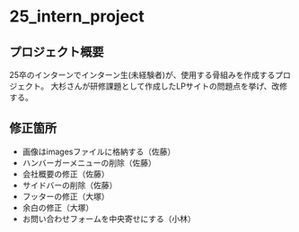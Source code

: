# 25_intern_project
## プロジェクト概要
25卒のインターンでインターン生(未経験者)が、使用する骨組みを作成するプロジェクト。
大杉さんが研修課題として作成したLPサイトの問題点を挙げ、改修する。

## 修正箇所
- 画像はimagesファイルに格納する（佐藤）
- ハンバーガーメニューの削除（佐藤）
- 会社概要の修正（佐藤）
- サイドバーの削除（佐藤）
- フッターの修正（大塚）
- 余白の修正（大塚）
- お問い合わせフォームを中央寄せにする（小林）
